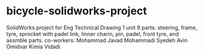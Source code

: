 # bicycle-solidworks-project
SolidWorks project for Eng Technical Drawing 1 unit 9 parts: steering, frame, tyre, sprocket with padel link, linner charin, pin, padel, front tyre, and assmble parts.  co-workers: Mohammad Javad Mohammadi Syedeh Avin Omidvar Kimia Vidadi
